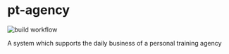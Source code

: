 # pt-agency
![build workflow](https://github.com/vondacho/pt-agency/actions/workflows/build.yml/badge.svg)

A system which supports the daily business of a personal training agency
